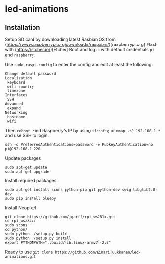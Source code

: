 # led-animations

## Installation

Setup SD card by downloading latest Rasbian OS from (https://www.raspberrypi.org/downloads/raspbian/)[raspberrypi.org]
Flash with (https://etcher.io/)[Etcher]
Boot and log in with default credentials `pi` and `raspberry`.

Use `sudo raspi-config` to enter the config and edit at least the following:
```
Change default password
Localization
 keyboard
 wifi country
 timezone
Interfaces
 SSH
Advanced
 expand
Networking
 hostname
 wifi
```

Then `reboot`. Find Raspberry's IP by using `ifconfig` or `nmap -sP 192.168.1.*` and use SSH to login.

`ssh -o PreferredAuthentications=password -o PubkeyAuthentication=no pi@192.168.1.220`

Update packages
```
sudo apt-get update
sudo apt-get upgrade
```

Install required packages
```
sudo apt-get install scons python-pip git python-dev swig libglib2.0-dev
sudo pip install bluepy
```

Install Neopixel
```
git clone https://github.com/jgarff/rpi_ws281x.git
cd rpi_ws281x/
sudo scons
cd python/
sudo python ./setup.py build
sudo python ./setup.py install
export PYTHONPATH=".:build/lib.linux-armv7l-2.7"
```

Ready to use
`git clone https://github.com/EinariTuukkanen/led-animations.git`

